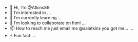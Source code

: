 - 👋 Hi, I’m @Atkins89
- 👀 I’m interested in ...
- 🌱 I’m currently learning ...
- 💞️ I’m looking to collaborate on html ...
- 📫 How to reach me just email me @saiatkins you got me... ...
- ⚡ Fun fact: ...

<!---
Atkins89/Atkins89 is a ✨ special ✨ repository because its `README.md` (this file) appears on your GitHub profile.
You can click the Preview link to take a look at your changes.
--->
